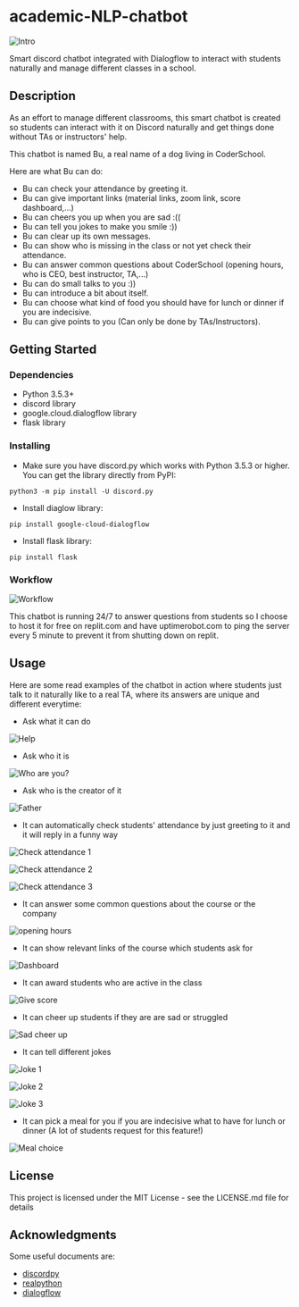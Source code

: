 # academic-NLP-chatbot

![Intro](https://i.imgur.com/0vuPOkb.jpg)

Smart discord chatbot integrated with Dialogflow to interact with students naturally and manage different classes in a school.

## Description

As an effort to manage different classrooms, this smart chatbot is created so students can interact with it on Discord naturally and get things done without TAs or instructors' help.  

This chatbot is named Bu, a real name of a dog living in CoderSchool. 

Here are what Bu can do:
- Bu can check your attendance by greeting it.
- Bu can give important links (material links, zoom link, score dashboard,...) 
- Bu can cheers you up when you are sad :((
- Bu can tell you jokes to make you smile :))
- Bu can clear up its own messages. 
- Bu can show who is missing in the class or not yet check their attendance.
- Bu can answer common questions about CoderSchool (opening hours, who is CEO, best instructor, TA,...)
- Bu can do small talks to you :))
- Bu can introduce a bit about itself.
- Bu can choose what kind of food you should have for lunch or dinner if you are indecisive. 
- Bu can give points to you (Can only be done by TAs/Instructors).

## Getting Started

### Dependencies

* Python 3.5.3+
* discord library
* google.cloud.dialogflow library 
* flask library 

### Installing

* Make sure you have discord.py which works with Python 3.5.3 or higher. You can get the library directly from PyPI:
```
python3 -m pip install -U discord.py
```

* Install diaglow library:

```
pip install google-cloud-dialogflow
```

* Install flask library:

```
pip install flask
```

### Workflow

![Workflow](https://i.imgur.com/jsEyoNN.png)

This chatbot is running 24/7 to answer questions from students so I choose to host it for free on replit.com and have uptimerobot.com to ping the server every 5 minute to prevent it from shutting down on replit.

## Usage

Here are some read examples of the chatbot in action where students just talk to it naturally like to a real TA, where its answers are unique and different everytime:

* Ask what it can do

![Help](https://i.imgur.com/QohAbkP.jpg)

* Ask who it is

![Who are you?](https://i.imgur.com/ntY9j2k.png)

* Ask who is the creator of it

![Father](https://i.imgur.com/XV3HVJg.png)

* It can automatically check students' attendance by just greeting to it and it will reply in a funny way

![Check attendance 1](https://i.imgur.com/bJKhUa5.png)

![Check attendance 2](https://i.imgur.com/jLifLZx.png)

![Check attendance 3](https://i.imgur.com/PYmEhQF.png)

* It can answer some common questions about the course or the company

![opening hours](https://i.imgur.com/fvOs2QD.png)

* It can show relevant links of the course which students ask for

![Dashboard](https://i.imgur.com/7y1MzlY.png)

* It can award students who are active in the class

![Give score](https://i.imgur.com/Atdo1c7.png)

* It can cheer up students if they are are sad or struggled

![Sad cheer up](https://i.imgur.com/EyJiLd4.png)

* It can tell different jokes

![Joke 1](https://i.imgur.com/5HqVr65.png)

![Joke 2](https://i.imgur.com/5M5lTbP.png)

![Joke 3](https://i.imgur.com/kFPwHGB.png)

* It can pick a meal for you if you are indecisive what to have for lunch or dinner (A lot of students request for this feature!)

![Meal choice](https://i.imgur.com/fbvzmp1.png)

## License

This project is licensed under the MIT License - see the LICENSE.md file for details

## Acknowledgments

Some useful documents are:
* [discordpy](https://discordpy.readthedocs.io/en/latest/)
* [realpython](https://realpython.com/how-to-make-a-discord-bot-python/)
* [dialogflow](https://cloud.google.com/dialogflow/es/docs)
